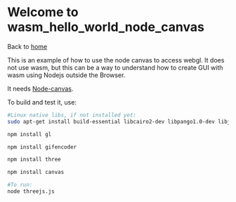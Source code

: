 # Welcome to wasm_hello_world_node_canvas

Back to [home](../readme.md)

This is an example of how to use the node canvas to access webgl. It does not use wasm, but this can be a way to understand how to create GUI with wasm using Nodejs outside the Browser.


It needs [Node-canvas](https://github.com/Automattic/node-canvas).

To build and test it, use:
```bash
#Linux native libs, if not installed yet:
sudo apt-get install build-essential libcairo2-dev libpango1.0-dev libjpeg-dev libgif-dev librsvg2-dev

npm install gl

npm install gifencoder

npm install three

npm install canvas

#To run:
node threejs.js

```



